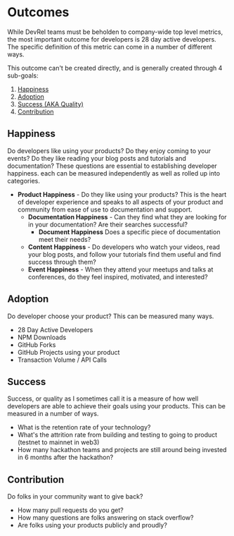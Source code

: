 # Outcomes

While DevRel teams must be beholden to company-wide top level metrics, the most important outcome for developers is 28 day active developers. The specific definition of this metric can come in a number of different ways.

This outcome can't be created directly, and is generally created through 4 sub-goals:

1. [Happiness](#Happiness)
1. [Adoption](#Adoption)
1. [Success (AKA Quality)](#Success)
1. [Contribution](#Contribution)

## Happiness
Do developers like using your products? Do they enjoy coming to your events? Do they like reading your blog posts and tutorials and documentation? These questions are essential to establishing developer happiness. each can be measured independently as well as rolled up into categories. 

* **Product Happiness** - Do they like using your products? This is the heart of developer experience and speaks to all aspects of your product and community from ease of use to documentation and support.
    * **Documentation Happiness** - Can they find what they are looking for in your documentation? Are their searches successful?
        * **Document Happiness** Does a specific piece of documentation meet their needs?
    * **Content Happiness** - Do developers who watch your videos, read your blog posts, and follow your tutorials find them useful and find success through them?
    * **Event Happiness** - When they attend your meetups and talks at conferences, do they feel inspired, motivated, and interested? 


## Adoption
Do developer choose your product? This can be measured many ways.

* 28 Day Active Developers
* NPM Downloads
* GitHub Forks
* GitHub Projects using your product
* Transaction Volume / API Calls


## Success
Success, or quality as I sometimes call it is a measure of how well developers are able to achieve their goals using your products. This can be measured in a number of ways.

* What is the retention rate of your technology?
* What's the attrition rate from building and testing to going to product (testnet to mainnet in web3)
* How many hackathon teams and projects are still around being invested in 6 months after the hackathon?

## Contribution
Do folks in your community want to give back?

* How many pull requests do you get?
* How many questions are folks answering on stack overflow?
* Are folks using your products publicly and proudly?